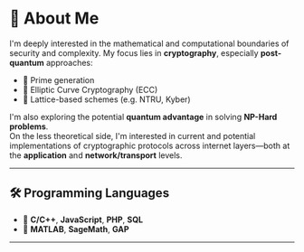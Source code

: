 # 👋 About Me

I'm deeply interested in the mathematical and computational boundaries of security and complexity. My focus lies in **cryptography**, especially **post-quantum** approaches:
- 🔐 Prime generation  
- 🔐 Elliptic Curve Cryptography (ECC)  
- 🔐 Lattice-based schemes (e.g. NTRU, Kyber)

I'm also exploring the potential **quantum advantage** in solving **NP-Hard problems**.  
On the less theoretical side, I'm interested in current and potential implementations of cryptographic protocols across internet layers—both at the **application** and **network/transport** levels.

---

## 🛠️ Programming Languages

- 🧠  **C/C++**, **JavaScript**, **PHP**, **SQL**  
- 🧪  **MATLAB**, **SageMath**, **GAP**

---
